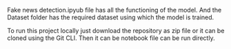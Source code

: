 Fake news detection.ipyub file has all the functioning of the model. And the Dataset folder has the required dataset using which the model is trained.

To run this project locally just download the repository as zip file or it can be cloned using the Git CLI. 
Then it can be notebook file can be run directly.
